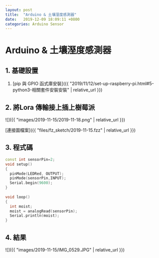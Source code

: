 ```yaml
---
layout: post
title:  "Arduino & 土壤溼度感測器"
date:   2019-12-09 18:09:11 +0800
categories: Arduino Sensor
---
```


# Arduino & 土壤溼度感測器

## 1. 基礎設置
1. [pip 與 GPIO 函式庫安裝]({{ "2019/11/12/set-up-raspberry-pi.html#5-python3-相關套件安裝安裝" | relative_url }})

## 2. 將Lora 傳輸接上插上樹莓派

![]({{ "images/2019-11-15/2019-11-18.png" | relative_url }})   

[連接圖檔案]({{ "files/fz_sketch/2019-11-15.fzz" | relative_url }})   
<!--[元件位置]({{ "files/fz_part/.fzpz" | relative_url }})-->

## 3. 程式碼
```cpp
const int sensorPin=2;
void setup()
{
  pinMode(LEDRed, OUTPUT);    
  pinMode(sensorPin,INPUT);
  Serial.begin(9600);
}
 
void loop()
{
  int moist;
  moist = analogRead(sensorPin);
  Serial.println(moist);
}
```

## 4. 結果

![]({{ "images/2019-11-15/IMG_0529.JPG" | relative_url }})   
